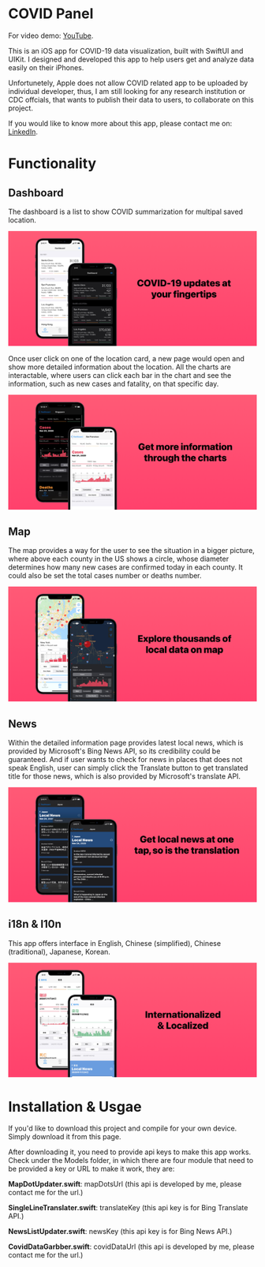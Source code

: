 # COVID Panel

For video demo: [YouTube](https://youtu.be/o77KbcBb_ow).

This is an iOS app for COVID-19 data visualization, built with SwiftUI and UIKit. I designed and developed this app to help users get and analyze data easily on their iPhones.

Unfortunetely, Apple does not allow COVID related app to be uploaded by individual developer, thus, I am still looking for any research institution or CDC offcials, that wants to publish their data to users, to collaborate on this project.

If you would like to know more about this app, please contact me on: [LinkedIn](https://www.linkedin.com/in/fan-zhang-sv/).

# Functionality

## Dashboard

The dashboard is a list to show COVID summarization for multipal saved location.

<img src="https://github.com/fan-zhang-sv/COVID-Panel-SwiftUI/blob/main/Images/Posters/1.png?raw=true">

Once user click on one of the location card, a new page would open and show more detailed information about the location. All the charts are interactable, where users can click each bar in the chart and see the information, such as new cases and fatality, on that specific day.

<img src="https://github.com/fan-zhang-sv/COVID-Panel-SwiftUI/blob/main/Images/Posters/2.png?raw=true">

## Map

The map provides a way for the user to see the situation in a bigger picture, where above each county in the US shows a circle, whose diameter determines how many new cases are confirmed today in each county. It could also be set the total cases number or deaths number.

<img src="https://github.com/fan-zhang-sv/COVID-Panel-SwiftUI/blob/main/Images/Posters/3.png?raw=true">

## News

Within the detailed information page provides latest local news, which is provided by Microsoft's Bing News API, so its credibility could be guaranteed. And if user wants to check for news in places that does not speak English, user can simply click the Translate button to get translated title for those news, which is also provided by Microsoft's translate API.

<img src="https://github.com/fan-zhang-sv/COVID-Panel-SwiftUI/blob/main/Images/Posters/4.png?raw=true">

## i18n & l10n

This app offers interface in English, Chinese (simplified), Chinese (traditional), Japanese, Korean.

<img src="https://github.com/fan-zhang-sv/COVID-Panel-SwiftUI/blob/main/Images/Posters/5.png?raw=true">

# Installation & Usgae

If you'd like to download this project and compile for your own device. Simply download it from this page.

After downloading it, you need to provide api keys to make this app works. Check under the Models folder, in which there are four module that need to be provided a key or URL to make it work, they are:

**MapDotUpdater.swift**: mapDotsUrl (this api is developed by me, please contact me for the url.)

**SingleLineTranslater.swift**: translateKey (this api key is for Bing Translate API.)

**NewsListUpdater.swift**: newsKey (this api key is for Bing News API.)

**CovidDataGarbber.swift**: covidDataUrl (this api is developed by me, please contact me for the url.)
